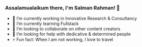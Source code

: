 ### Assalamualaikum there, I'm Salman Rahman! 👋

- 🔭 I’m currently working in Innovative Research & Consultancy
- 🌱 I’m currently learning Fullstack
- 👯 I’m looking to collaborate on other content creators
- 🤔 I’m looking for help with dedicative & determined people
- ⚡ Fun fact: When I am not working, I love to travel
